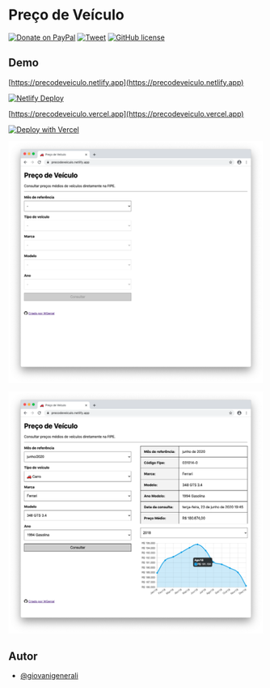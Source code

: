 # Preço de Veículo

[![Donate on PayPal](https://img.shields.io/badge/doar-PayPal-blue?logo=PayPal)](https://www.paypal.com/cgi-bin/webscr?cmd=_donations&business=9H3JB6XAGJU72&currency_code=BRL&source=url)
[![Tweet](https://img.shields.io/twitter/url?url=https://github.com/wgenial/precodeveiculo)](https://twitter.com/intent/tweet?url=https://github.com/wgenial/precodeveiculo&text=%F0%9F%9A%97%20Consultar%20pre%C3%A7os%20m%C3%A9dios%20de%20ve%C3%ADculos%20diretamente%20na%20FIPE.)
[![GitHub license](https://img.shields.io/github/license/wgenial/precodeveiculo.svg?t=1)](https://github.com/wgenial/precodeveiculo/blob/master/LICENSE)

## Demo
[https://precodeveiculo.netlify.app](https://precodeveiculo.netlify.app)

[![Netlify Deploy](https://www.netlify.com/img/deploy/button.svg)](https://app.netlify.com/start/deploy?repository=https://github.com/wgenial/precodeveiculo)


[https://precodeveiculo.vercel.app](https://precodeveiculo.vercel.app)


[![Deploy with Vercel](https://vercel.com/button)](https://vercel.com/import/git?s=https%3A%2F%2Fgithub.com%2Fgiovanigenerali%2Fprecodeveiculo)


![formulario](screenshots/formulario.png)

![resultado](screenshots/resultado.png)


## Autor
* [@giovanigenerali](https://github.com/giovanigenerali)
